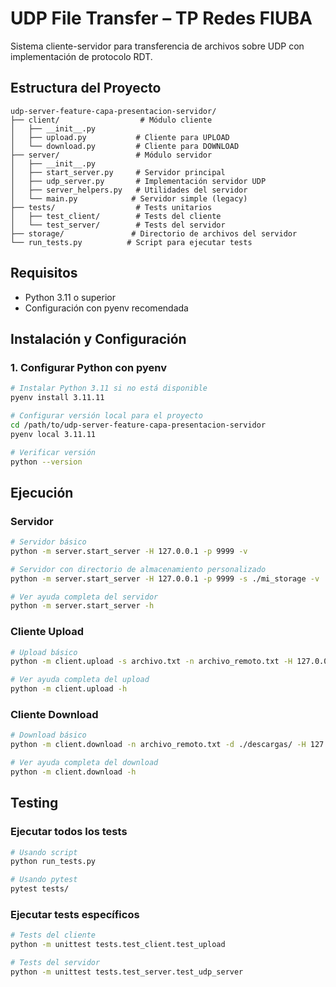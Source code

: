 # UDP File Transfer – TP Redes FIUBA

Sistema cliente-servidor para transferencia de archivos sobre UDP con implementación de protocolo RDT.

## Estructura del Proyecto

```
udp-server-feature-capa-presentacion-servidor/
├── client/                  # Módulo cliente
│   ├── __init__.py
│   ├── upload.py           # Cliente para UPLOAD
│   └── download.py         # Cliente para DOWNLOAD
├── server/                 # Módulo servidor
│   ├── __init__.py
│   ├── start_server.py     # Servidor principal
│   ├── udp_server.py       # Implementación servidor UDP
│   ├── server_helpers.py   # Utilidades del servidor
│   └── main.py            # Servidor simple (legacy)
├── tests/                  # Tests unitarios
│   ├── test_client/        # Tests del cliente
│   └── test_server/        # Tests del servidor
├── storage/               # Directorio de archivos del servidor
└── run_tests.py          # Script para ejecutar tests
```

## Requisitos
- Python 3.11 o superior
- Configuración con pyenv recomendada

## Instalación y Configuración

### 1. Configurar Python con pyenv
```bash
# Instalar Python 3.11 si no está disponible
pyenv install 3.11.11

# Configurar versión local para el proyecto
cd /path/to/udp-server-feature-capa-presentacion-servidor
pyenv local 3.11.11

# Verificar versión
python --version
```

## Ejecución

### Servidor
```bash
# Servidor básico
python -m server.start_server -H 127.0.0.1 -p 9999 -v

# Servidor con directorio de almacenamiento personalizado
python -m server.start_server -H 127.0.0.1 -p 9999 -s ./mi_storage -v

# Ver ayuda completa del servidor
python -m server.start_server -h
```

### Cliente Upload
```bash
# Upload básico
python -m client.upload -s archivo.txt -n archivo_remoto.txt -H 127.0.0.1 -p 9999 -v

# Ver ayuda completa del upload
python -m client.upload -h
```

### Cliente Download  
```bash
# Download básico
python -m client.download -n archivo_remoto.txt -d ./descargas/ -H 127.0.0.1 -p 9999 -v

# Ver ayuda completa del download
python -m client.download -h
```

## Testing

### Ejecutar todos los tests
```bash
# Usando script
python run_tests.py

# Usando pytest
pytest tests/
```


### Ejecutar tests específicos
```bash
# Tests del cliente
python -m unittest tests.test_client.test_upload

# Tests del servidor
python -m unittest tests.test_server.test_udp_server
```
